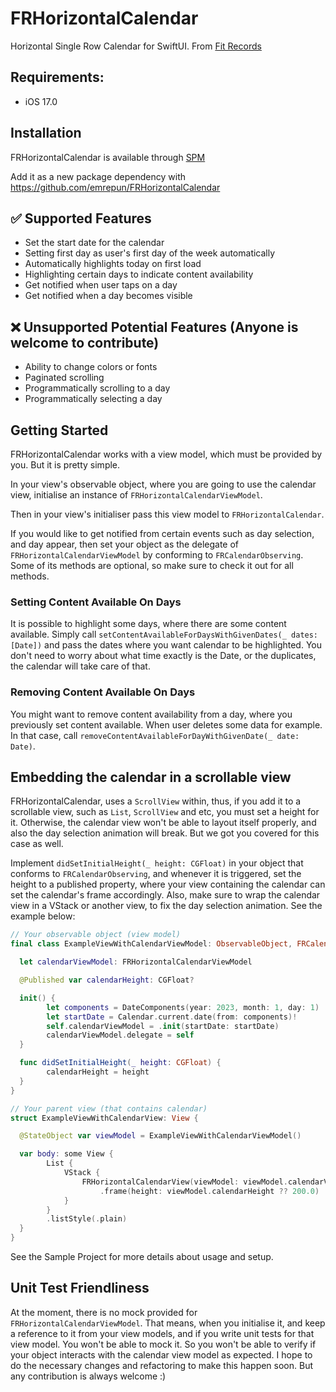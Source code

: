 # FRHorizontalCalendar
Horizontal Single Row Calendar for SwiftUI. From [Fit Records](https://apps.apple.com/app/fit-records-workout-tracker/id6449899890)

## Requirements:
- iOS 17.0

## Installation

FRHorizontalCalendar is available through [SPM](https://swift.org/package-manager/)

Add it as a new package dependency with https://github.com/emrepun/FRHorizontalCalendar

## ✅ Supported Features
- Set the start date for the calendar
- Setting first day as user's first day of the week automatically
- Automatically highlights today on first load
- Highlighting certain days to indicate content availability
- Get notified when user taps on a day
- Get notified when a day becomes visible

## ❌ Unsupported Potential Features (Anyone is welcome to contribute)
- Ability to change colors or fonts
- Paginated scrolling
- Programmatically scrolling to a day
- Programmatically selecting a day

## Getting Started

FRHorizontalCalendar works with a view model, which must be provided by you. But it is pretty simple.

In your view's observable object, where you are going to use the calendar view, initialise an instance of ```FRHorizontalCalendarViewModel```.

Then in your view's initialiser pass this view model to ```FRHorizontalCalendar```.

If you would like to get notified from certain events such as day selection, and day appear, then set your object as the delegate of ```FRHorizontalCalendarViewModel``` by conforming to ```FRCalendarObserving```. Some of its methods are optional, so make sure to check it out for all methods.

### Setting Content Available On Days

It is possible to highlight some days, where there are some content available. Simply call ```setContentAvailableForDaysWithGivenDates(_ dates: [Date])``` and pass the dates where you want calendar to be highlighted. You don't need to worry about what time exactly is the Date, or the duplicates, the calendar will take care of that.

### Removing Content Available On Days

You might want to remove content availability from a day, where you previously set content available. When user deletes some data for example. In that case, call ```removeContentAvailableForDayWithGivenDate(_ date: Date)```.

## Embedding the calendar in a scrollable view

FRHorizontalCalendar, uses a `ScrollView` within, thus, if you add it to a scrollable view, such as `List`, `ScrollView` and etc, you must set a height for it. Otherwise, the calendar view won't be able to layout itself properly, and also the day selection animation will break. But we got you covered for this case as well.

Implement `didSetInitialHeight(_ height: CGFloat)` in your object that conforms to ```FRCalendarObserving```, and whenever it is triggered, set the height to a published property, where your view containing the calendar can set the calendar's frame accordingly. Also, make sure to wrap the calendar view in a VStack or another view, to fix the day selection animation. See the example below:

```swift
// Your observable object (view model)
final class ExampleViewWithCalendarViewModel: ObservableObject, FRCalendarObserving {

  let calendarViewModel: FRHorizontalCalendarViewModel

  @Published var calendarHeight: CGFloat?

  init() {
        let components = DateComponents(year: 2023, month: 1, day: 1)
        let startDate = Calendar.current.date(from: components)!
        self.calendarViewModel = .init(startDate: startDate)
        calendarViewModel.delegate = self
  }

  func didSetInitialHeight(_ height: CGFloat) {
        calendarHeight = height
  }
}

// Your parent view (that contains calendar)
struct ExampleViewWithCalendarView: View {

  @StateObject var viewModel = ExampleViewWithCalendarViewModel()

  var body: some View {
        List {
            VStack {
                FRHorizontalCalendarView(viewModel: viewModel.calendarViewModel)
                    .frame(height: viewModel.calendarHeight ?? 200.0)                
            }
        }
        .listStyle(.plain)
  }
}
```

See the Sample Project for more details about usage and setup.

## Unit Test Friendliness

At the moment, there is no mock provided for `FRHorizontalCalendarViewModel`. That means, when you initialise it, and keep a reference to it from your view models, and if you write unit tests for that view model. You won't be able to mock it. So you won't be able to verify if your object interacts with the calendar view model as expected. I hope to do the necessary changes and refactoring to make this happen soon. But any contribution is always welcome :)
